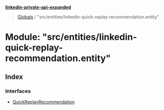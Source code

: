 **[linkedin-private-api-expanded](../README.md)**

> [Globals](../globals.md) / "src/entities/linkedin-quick-replay-recommendation.entity"

# Module: "src/entities/linkedin-quick-replay-recommendation.entity"

## Index

### Interfaces

* [QuickReplayRecommendation](../interfaces/_src_entities_linkedin_quick_replay_recommendation_entity_.quickreplayrecommendation.md)
